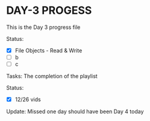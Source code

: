 # DAY-3 PROGESS

This is the Day 3 progress file

Status:
- [X] File Objects - Read & Write
- [ ] b
- [ ] c

Tasks:
The completion of the playlist

Status:
- [X] 12/26 vids

Update:
Missed one day should have been Day 4 today
